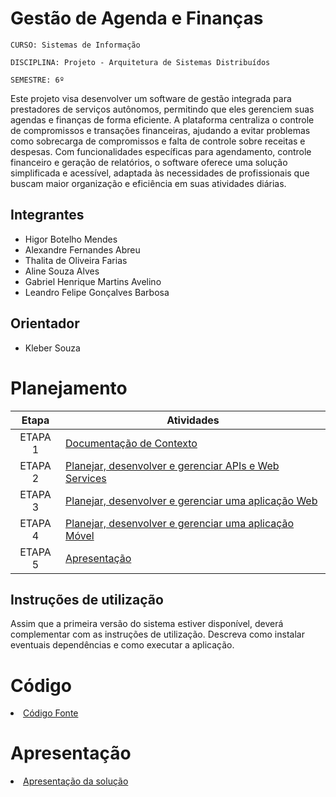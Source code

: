 # Gestão de Agenda e Finanças

`CURSO: Sistemas de Informação`

`DISCIPLINA: Projeto - Arquitetura de Sistemas Distribuídos`

`SEMESTRE: 6º`

Este projeto visa desenvolver um software de gestão integrada para prestadores de serviços autônomos, permitindo que eles gerenciem suas agendas e finanças de forma eficiente. A plataforma centraliza o controle de compromissos e transações financeiras, ajudando a evitar problemas como sobrecarga de compromissos e falta de controle sobre receitas e despesas. Com funcionalidades específicas para agendamento, controle financeiro e geração de relatórios, o software oferece uma solução simplificada e acessível, adaptada às necessidades de profissionais que buscam maior organização e eficiência em suas atividades diárias.

## Integrantes

* Higor Botelho Mendes
* Alexandre Fernandes Abreu
* Thalita de Oliveira Farias
* Aline Souza Alves
* Gabriel Henrique Martins Avelino
* Leandro Felipe Gonçalves Barbosa

## Orientador

* Kleber Souza

# Planejamento

| Etapa         | Atividades |
|  :----:   | ----------- |
| ETAPA 1         |[Documentação de Contexto](docs/contexto.md) <br> |
| ETAPA 2         |[Planejar, desenvolver e gerenciar APIs e Web Services](docs/backend-apis.md) <br> |
| ETAPA 3         |[Planejar, desenvolver e gerenciar uma aplicação Web](docs/frontend-web.md) |
| ETAPA 4        |[Planejar, desenvolver e gerenciar uma aplicação Móvel](docs/frontend-mobile.md) <br>  |
| ETAPA 5         | [Apresentação](presentation/README.md) |
## Instruções de utilização

Assim que a primeira versão do sistema estiver disponível, deverá complementar com as instruções de utilização. Descreva como instalar eventuais dependências e como executar a aplicação.

# Código

<li><a href="src/README.md"> Código Fonte</a></li>

# Apresentação

<li><a href="presentation/README.md"> Apresentação da solução</a></li>

